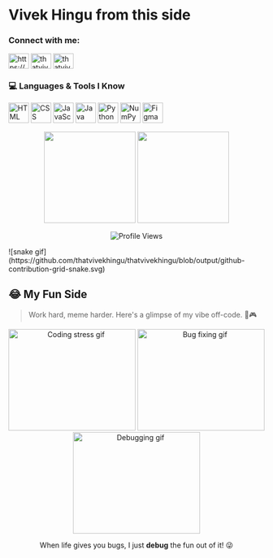 # Vivek Hingu from this side



<h3 align="left">Connect with me:</h3>
<p align="left">
<a href="https://linkedin.com/in/https://www.linkedin.com/in/vivek-hingu-16b6a92a6/" target="blank"><img align="center" src="https://raw.githubusercontent.com/rahuldkjain/github-profile-readme-generator/master/src/images/icons/Social/linked-in-alt.svg" alt="https://www.linkedin.com/in/vivek-hingu-16b6a92a6/" height="30" width="40" /></a>
<a href="https://instagram.com/thatvivekhingu" target="blank"><img align="center" src="https://raw.githubusercontent.com/rahuldkjain/github-profile-readme-generator/master/src/images/icons/Social/instagram.svg" alt="thatvivekhingu" height="30" width="40" /></a>
<a href="https://www.leetcode.com/thatvivekhingu" target="blank"><img align="center" src="https://raw.githubusercontent.com/rahuldkjain/github-profile-readme-generator/master/src/images/icons/Social/leet-code.svg" alt="thatvivekhingu" height="30" width="40" /></a>
</p>

### 💻 Languages & Tools I Know
<p align="left">
  <img src="https://cdn.jsdelivr.net/gh/devicons/devicon/icons/html5/html5-original.svg" width="40" height="40" alt="HTML"/>
  <img src="https://cdn.jsdelivr.net/gh/devicons/devicon/icons/css3/css3-original.svg" width="40" height="40" alt="CSS"/>
  <img src="https://cdn.jsdelivr.net/gh/devicons/devicon/icons/javascript/javascript-original.svg" width="40" height="40" alt="JavaScript"/>
  <img src="https://cdn.jsdelivr.net/gh/devicons/devicon/icons/java/java-original.svg" width="40" height="40" alt="Java"/>
  <img src="https://cdn.jsdelivr.net/gh/devicons/devicon/icons/python/python-original.svg" width="40" height="40" alt="Python"/>
  <img src="https://cdn.jsdelivr.net/gh/devicons/devicon/icons/numpy/numpy-original.svg" width="40" height="40" alt="NumPy"/>
  <img src="https://cdn.jsdelivr.net/gh/devicons/devicon/icons/figma/figma-original.svg" width="40" height="40" alt="Figma"/>
</p>


<p align="center">
  <img src="https://github-readme-stats.vercel.app/api?username=thatvivekhingu&show_icons=true&theme=tokyonight" height="180px" />
  <img src="https://github-readme-stats.vercel.app/api/top-langs/?username=thatvivekhingu&layout=compact&theme=tokyonight" height="180px" />
</p>
<p align="center">
  <img src="https://komarev.com/ghpvc/?username=thatvivekhingu&label=Profile+Views&color=0e75b6&style=flat" alt="Profile Views" />
</p>
![snake gif](https://github.com/thatvivekhingu/thatvivekhingu/blob/output/github-contribution-grid-snake.svg)

## 😂 My Fun Side

> Work hard, meme harder. Here's a glimpse of my vibe off-code. 🧢🎮

<div align="center">

<img src="https://media.giphy.com/media/QMkPpxPDYY0fu/giphy.gif" width="250" height="200" alt="Coding stress gif" />

<img src="https://media.giphy.com/media/v1.Y2lkPTc5MGI3NjExdmczb3VqZGU3dDhvd25haHdvMWNtbzRucDhzYndzZWp5MTA2cWIzZCZlcD12MV9naWZzX3NlYXJjaCZjdD1n/rLoBL3OOO0J2c/giphy.gif" width="250" height="200" alt="Bug fixing gif" />

<img src="https://media.giphy.com/media/v1.Y2lkPTc5MGI3NjExbXU1bzZoZTY1cmRzYXJqdnB1Y3F5MGZhdHExN2g5Z2Z3cnU1cXh1OCZlcD12MV9naWZzX3NlYXJjaCZjdD1n/JWuBH9rCO2uZuHBFpm/giphy.gif" width="250" height="200" alt="Debugging gif" />

</div>

<p align="center">
  When life gives you bugs, I just <b>debug</b> the fun out of it! 😜
</p>
